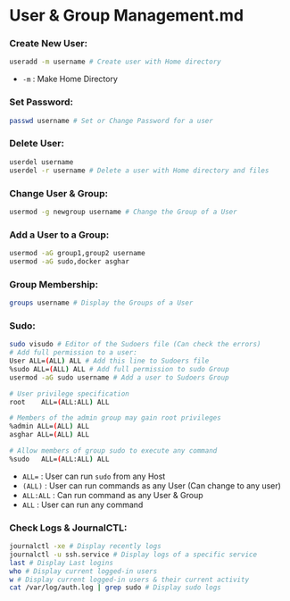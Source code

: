 # User & Group Management.md

### Create New User:
```bash
useradd -m username # Create user with Home directory
```
* `-m` : Make Home Directory

### Set Password:

```bash
passwd username # Set or Change Password for a user
```

### Delete User:
```bash
userdel username
userdel -r username # Delete a user with Home directory and files
```

### Change User & Group:
```bash
usermod -g newgroup username # Change the Group of a User
```

### Add a User to a Group:
```bash
usermod -aG group1,group2 username
usermod -aG sudo,docker asghar
```

### Group Membership:
```bash
groups username # Display the Groups of a User
```

### Sudo:
```bash
sudo visudo # Editor of the Sudoers file (Can check the errors)
# Add full permission to a user:
User ALL=(ALL) ALL # Add this line to Sudoers file
%sudo ALL=(ALL) ALL # Add full permission to sudo Group
usermod -aG sudo username # Add a user to Sudoers Group
```
```bash
# User privilege specification
root    ALL=(ALL:ALL) ALL

# Members of the admin group may gain root privileges
%admin ALL=(ALL) ALL
asghar ALL=(ALL) ALL

# Allow members of group sudo to execute any command
%sudo   ALL=(ALL:ALL) ALL
```
* `ALL=`  : User can run `sudo` from any Host
* `(ALL)` : User can run commands as any User (Can change to any user) 
* `ALL:ALL` : Can run command as any User & Group
* `ALL`   : User can run any command

### Check Logs & JournalCTL:
```bash
journalctl -xe # Display recently logs
journalctl -u ssh.service # Display logs of a specific service
last # Display Last logins
who # Display current logged-in users
w # Display current logged-in users & their current activity
cat /var/log/auth.log | grep sudo # Display sudo logs
```










